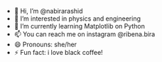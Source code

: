 - 👋 Hi, I’m @nabirarashid
- 👀 I’m interested in physics and engineering
- 🌱 I’m currently learning Matplotlib on Python
- 📫 You can reach me on instagram @ribena.bira
- 😄 Pronouns: she/her
- ⚡ Fun fact: i love black coffee!

<!---
nabirarashid/nabirarashid is a ✨ special ✨ repository because its `README.md` (this file) appears on your GitHub profile.
You can click the Preview link to take a look at your changes.
--->
